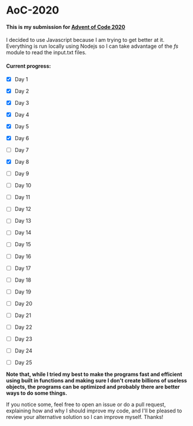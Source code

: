 # AoC-2020

#### This is my submission for [Advent of Code 2020](https://adventofcode.com/2020)
I decided to use Javascript because I am trying to get better at it.
Everything is run locally using Nodejs so I can take advantage of the *fs* module to read the input.txt files.

#### Current progress:
- [x] Day 1
- [x] Day 2
- [x] Day 3
- [x] Day 4
- [x] Day 5
- [x] Day 6
- [ ] Day 7
- [x] Day 8
- [ ] Day 9
- [ ] Day 10
- [ ] Day 11
- [ ] Day 12
- [ ] Day 13
- [ ] Day 14
- [ ] Day 15
- [ ] Day 16
- [ ] Day 17
- [ ] Day 18
- [ ] Day 19
- [ ] Day 20
- [ ] Day 21
- [ ] Day 22
- [ ] Day 23
- [ ] Day 24
- [ ] Day 25



**Note that, while I tried my best to make the programs fast and efficient using built in functions and making sure I don't create billions of useless objects, the programs can be optimized and probably there are better ways to do some things.**

If you notice some, feel free to open an issue or do a pull request, explaining how and why I should improve my code, and I'll be pleased to review your alternative solution so I can improve myself.
Thanks!
